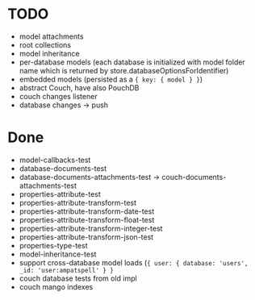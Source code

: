 # TODO

* model attachments
* root collections
* model inheritance
* per-database models (each database is initialized with model folder name which is returned by store.databaseOptionsForIdentifier)
* embedded models (persisted as a `{ key: { model } }`)
* abstract Couch, have also PouchDB
* couch changes listener
* database changes -> push

# Done

* model-callbacks-test
* database-documents-test
* database-documents-attachments-test -> couch-documents-attachments-test
* properties-attribute-test
* properties-attribute-transform-test
* properties-attribute-transform-date-test
* properties-attribute-transform-float-test
* properties-attribute-transform-integer-test
* properties-attribute-transform-json-test
* properties-type-test
* model-inheritance-test
* support cross-database model loads (`{ user: { database: 'users', _id: 'user:ampatspell' } }`
* couch database tests from old impl
* couch mango indexes
